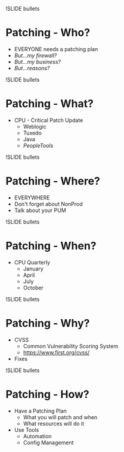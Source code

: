 !SLIDE bullets

# Patching - Who?

* EVERYONE needs a patching plan
* *But...my firewall?*
* *But...my business?*
* *But...reasons?*

!SLIDE bullets

# Patching - What?

* CPU - Critical Patch Update
    * Weblogic
    * Tuxedo
    * Java
    * *PeopleTools*

!SLIDE bullets

# Patching - Where?

* EVERYWHERE
* Don't forget about NonProd
* Talk about your PUM

!SLIDE bullets

# Patching - When?

* CPU Quarterly
    * January
    * April
    * July
    * October

!SLIDE bullets

# Patching - Why?

* CVSS
    * Common Vulnerability Scoring System
    * https://www.first.org/cvss/
* Fixes

!SLIDE bullets

# Patching - How?

* Have a Patching Plan
    * What you will patch and when
    * What resources will do it
* Use Tools
    * Automation
    * Config Management
 

